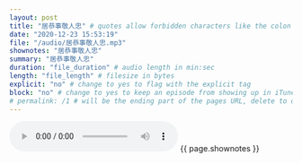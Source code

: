 ```yaml
---
layout: post
title: "居恭事敬人忠" # quotes allow forbidden characters like the colon
date: "2020-12-23 15:53:19"
file: "/audio/居恭事敬人忠.mp3"
shownotes: "居恭事敬人忠"
summary: "居恭事敬人忠"
duration: "file_duration" # audio length in min:sec
length: "file_length" # filesize in bytes
explicit: "no" # change to yes to flag with the explicit tag
block: "no" # change to yes to keep an episode from showing up in iTunes
# permalink: /1 # will be the ending part of the pages URL, delete to default to the title
---
```


<audio controls>
<source src="{{site.url}}{{site.baseurl}}{{ page.file }}" type="audio/x-mp3">
Your browser does not support the audio element.
</audio>
{{ page.shownotes }}

